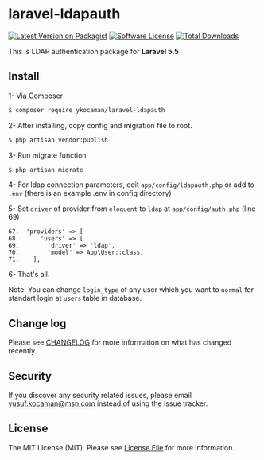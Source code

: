 # laravel-ldapauth

[![Latest Version on Packagist][ico-version]][link-packagist]
[![Software License][ico-license]](LICENSE.md)
[![Total Downloads][ico-downloads]][link-downloads]

This is LDAP authentication package for **Laravel 5.5**


## Install

1- Via Composer

``` bash
$ composer require ykocaman/laravel-ldapauth
```

2- After installing, copy config and migration file to root.

``` bash
$ php artisan vendor:publish
```

3- Run migrate function

``` bash
$ php artisan migrate
```

4- For ldap connection parameters, edit `app/config/ldapauth.php` or add to `.env` (there is an example .env in config directory)

5- Set `driver` of provider from `eloquent` to `ldap` at `app/config/auth.php` (line 69)

```
67.  'providers' => [
68.      'users' => [
69.        'driver' => 'ldap',
70.        'model' => App\User::class,
71.    ],
```
6- That's all.

Note: You can change `login_type` of any user which you want to `normal` for standart login at `users` table in database.

## Change log

Please see [CHANGELOG](CHANGELOG.md) for more information on what has changed recently.

## Security

If you discover any security related issues, please email yusuf.kocaman@msn.com instead of using the issue tracker.

## License

The MIT License (MIT). Please see [License File](LICENSE.md) for more information.

[ico-version]: https://img.shields.io/packagist/v/ykocaman/laravel-ldapauth.svg?style=flat-square
[ico-license]: https://img.shields.io/badge/license-MIT-brightgreen.svg?style=flat-square
[ico-downloads]: https://img.shields.io/packagist/dt/ykocaman/laravel-ldapauth.svg?style=flat-square

[link-packagist]: https://packagist.org/packages/ykocaman/laravel-ldapauth
[link-downloads]: https://packagist.org/packages/ykocaman/laravel-ldapauth
[link-author]: https://github.com/ykocaman
